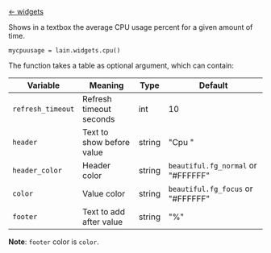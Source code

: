 [<- widgets](https://github.com/copycat-killer/lain/wiki/Widgets)

Shows in a textbox the average CPU usage percent for a given amount of time.

	mycpuusage = lain.widgets.cpu()

The function takes a table as optional argument, which can contain:

Variable | Meaning | Type | Default
--- | --- | --- | ---
`refresh_timeout` | Refresh timeout seconds | int | 10
`header` | Text to show before value | string | "Cpu "
`header_color` | Header color | string | `beautiful.fg_normal` or "#FFFFFF"
`color` | Value color | string | `beautiful.fg_focus` or "#FFFFFF"
`footer` | Text to add after value | string | "%"

**Note**: `footer` color is `color`.